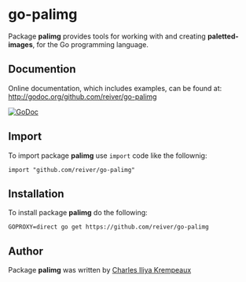 # go-palimg

Package **palimg** provides tools for working with and creating **paletted-images**, for the Go programming language.

## Documention

Online documentation, which includes examples, can be found at: http://godoc.org/github.com/reiver/go-palimg

[![GoDoc](https://godoc.org/github.com/reiver/go-palimg?status.svg)](https://godoc.org/github.com/reiver/go-palimg)

## Import

To import package **palimg** use `import` code like the follownig:
```
import "github.com/reiver/go-palimg"
```

## Installation

To install package **palimg** do the following:
```
GOPROXY=direct go get https://github.com/reiver/go-palimg
```

## Author

Package **palimg** was written by [Charles Iliya Krempeaux](http://reiver.link)
